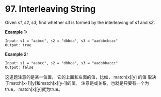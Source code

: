 # 97. Interleaving String



Given _s1_, _s2_, _s3_, find whether _s3_ is formed by the interleaving of _s1_ and _s2_.

**Example 1:**

```text
Input: s1 = "aabcc", s2 = "dbbca", s3 = "aadbbcbcac"
Output: true
```

**Example 2:**

```text
Input: s1 = "aabcc", s2 = "dbbca", s3 = "aadbbbaccc"
Output: false
```

这道题注意的是某一位置， 它的上面和左面的值，比如， match\[x\]\[y\] 的值 取决于match\[x-1\]\[y\]和match\[x\]\[y-1\]的值， 注意是或关系，也就是只要有一个为true， match\[x\]\[y\]就为true。



